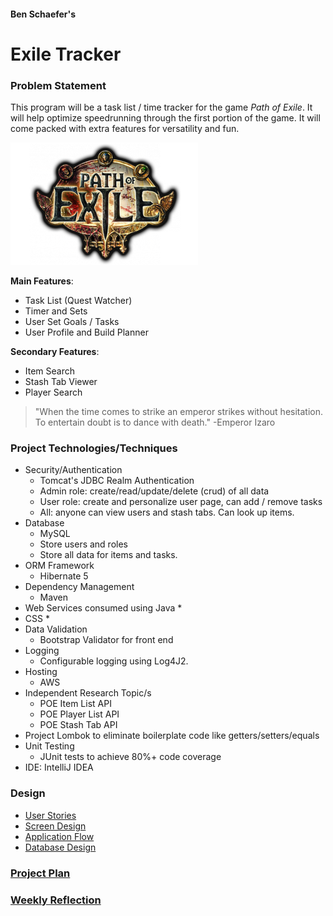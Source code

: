 #### Ben Schaefer's
# Exile Tracker


### Problem Statement
This program will be a task list / time tracker for the game *Path of Exile*. It will help optimize speedrunning
through the first portion of the game. It will come packed with extra features for versatility and fun.

![Path of Exile Logo](src/main/webapp/images/poeLogo.png)

**Main Features**:
* Task List (Quest Watcher)
* Timer and Sets
* User Set Goals / Tasks
* User Profile and Build Planner

**Secondary Features**:
* Item Search
* Stash Tab Viewer
* Player Search 

>"When the time comes to strike an emperor strikes without hesitation. 
>To entertain doubt is to dance with death." -Emperor Izaro

### Project Technologies/Techniques 

* Security/Authentication
  * Tomcat's JDBC Realm Authentication
  * Admin role: create/read/update/delete (crud) of all data
  * User role: create and personalize user page, can add / remove tasks
  * All: anyone can view users and stash tabs. Can look up items.
* Database
  * MySQL
  * Store users and roles
  * Store all data for items and tasks.
* ORM Framework
  * Hibernate 5
* Dependency Management
  * Maven
* Web Services consumed using Java
  *
* CSS 
  * 
* Data Validation
  * Bootstrap Validator for front end
* Logging
  * Configurable logging using Log4J2. 
* Hosting
  * AWS
* Independent Research Topic/s
  * POE Item List API
  * POE Player List API
  * POE Stash Tab API
* Project Lombok to eliminate boilerplate code like getters/setters/equals
* Unit Testing
  * JUnit tests to achieve 80%+ code coverage 
* IDE: IntelliJ IDEA


### Design

* [User Stories](DesignDocuments/userStories.md)
* [Screen Design](DesignDocuments/screens.md)
* [Application Flow](DesignDocuments/applicationFlow.md)
* [Database Design](DesignDocuments/databaseDiagram.png)

### [Project Plan](projectPlan.md)

### [Weekly Reflection](TimeLog.md)